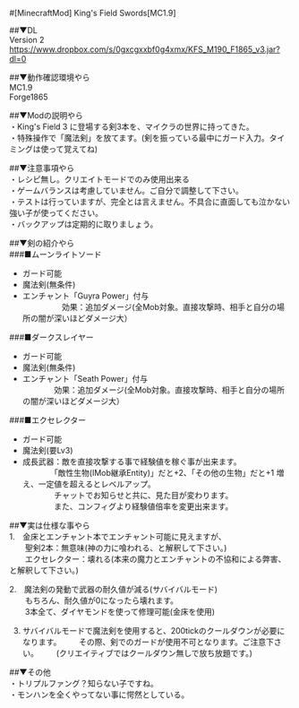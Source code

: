 #[MinecraftMod] King's Field Swords[MC1.9]

##▼DL  
Version 2  
https://www.dropbox.com/s/0gxcgxxbf0g4xmx/KFS_M190_F1865_v3.jar?dl=0  
  
##▼動作確認環境やら<br>
MC1.9  
Forge1865  

##▼Modの説明やら  
・King's Field 3 に登場する剣3本を、マイクラの世界に持ってきた。  
・特殊操作で「魔法剣」を放てます。(剣を振っている最中にガード入力。タイミングは使って覚えてね)  
  
##▼注意事項やら  
・レシピ無し。クリエイトモードでのみ使用出来る  
・ゲームバランスは考慮していません。ご自分で調整して下さい。  
・テストは行っていますが、完全とは言えません。不具合に直面しても泣かない強い子が使ってください。  
・バックアップは定期的に取りましょう。  
  
##▼剣の紹介やら<br>
###■ムーンライトソード <br>
* ガード可能  
* 魔法剣(無条件)  
* エンチャント「Guyra Power」付与  
　　　　　効果：追加ダメージ(全Mob対象。直接攻撃時、相手と自分の場所の闇が深いほどダメージ大）  
  
###■ダークスレイヤー   
* ガード可能  
* 魔法剣(無条件)  
* エンチャント「Seath Power」付与  
　　　　効果：追加ダメージ(全Mob対象。直接攻撃時、相手と自分の場所の闇が深いほどダメージ大）  
  
###■エクセレクター   
* ガード可能  
* 魔法剣(要Lv3)  
* 成長武器：敵を直接攻撃する事で経験値を稼ぐ事が出来ます。  
　　　　「敵性生物(IMob継承Entity)」だと+2、「その他の生物」だと+1 増え、一定値を超えるとレベルアップ。  
　　　　チャットでお知らせと共に、見た目が変わります。  
　　　　また、コンフィグより経験値倍率を変更出来ます。  
  
##▼実は仕様な事やら  
1.　金床とエンチャント本でエンチャント可能に見えますが、  
　　聖剣2本：無意味(神の力に喰われる、と解釈して下さい。)  
　　エクセレクター：壊れる(本来の魔力とエンチャントの不協和による弊害、と解釈して下さい。)  
  
2.　魔法剣の発動で武器の耐久値が減る(サバイバルモード)  
　　もちろん、耐久値が0になったら壊れます。  
　　3本全て、ダイヤモンドを使って修理可能(金床を使用)  
  
3.  サバイバルモードで魔法剣を使用すると、200tickのクールダウンが必要になります。
　　その際、剣でのガードが使用不可となります。ご注意下さい。
　　(クリエイティブではクールダウン無しで放ち放題です。)

##▼その他  
・トリプルファング？知らない子ですね。  
・モンハンを全くやってない事に愕然としている。  
